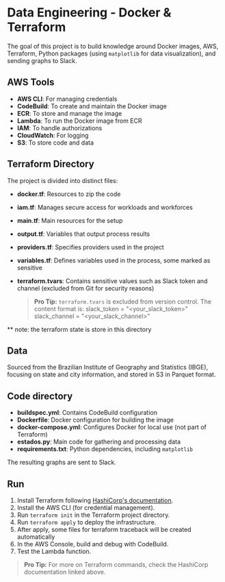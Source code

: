 
# Data Engineering - Docker & Terraform

The goal of this project is to build knowledge around Docker images, AWS, Terraform, Python packages (using `matplotlib` for data visualization), and sending graphs to Slack.

## AWS Tools

-   **AWS CLI**: For managing credentials
-   **CodeBuild**: To create and maintain the Docker image
-   **ECR**: To store and manage the image
-   **Lambda**: To run the Docker image from ECR
-   **IAM**: To handle authorizations
-   **CloudWatch**: For logging
-   **S3**: To store code and data

## Terraform Directory

The project is divided into distinct files:

-   **docker.tf**: Resources to zip the code
-   **iam.tf**: Manages secure access for workloads and workforces
-   **main.tf**: Main resources for the setup
-   **output.tf**: Variables that output process results
-   **providers.tf**: Specifies providers used in the project
-   **variables.tf**: Defines variables used in the process, some marked as sensitive
-   **terraform.tvars**: Contains sensitive values such as Slack token and channel (excluded from Git for security reasons)
    
    > **Pro Tip:** `terraform.tvars` is excluded from version control. The content format is:
    slack_token = "<your_slack_token>"
    slack_channel = "<your_slack_channel>"
> 
** note: the terraform state is store in this directory

## Data

Sourced from the Brazilian Institute of Geography and Statistics (IBGE), focusing on state and city information, and stored in S3 in Parquet format.

## Code directory

-   **buildspec.yml**: Contains CodeBuild configuration
-   **Dockerfile**: Docker configuration for building the image
-   **docker-compose.yml**: Configures Docker for local use (not part of Terraform)
-   **estados.py**: Main code for gathering and processing data
-   **requirements.txt**: Python dependencies, including `matplotlib`

The resulting graphs are sent to Slack.

## Run

1.  Install Terraform following [HashiCorp's documentation](https://developer.hashicorp.com/terraform/tutorials/aws-get-started/install-cli).
2.  Install the AWS CLI (for credential management).
3.  Run `terraform init` in the Terraform project directory.
4.  Run `terraform apply` to deploy the infrastructure.
5.  After apply, some files for terraform traceback will be created automatically
5.  In the AWS Console, build and debug with CodeBuild.
6.  Test the Lambda function.

> **Pro Tip:** For more on Terraform commands, check the HashiCorp documentation linked above.


